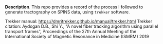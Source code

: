 __Description__. This repo provides a record of the process I followed to generate tractography on SPINS data, using `trekker` software.

Trekker manual: https://dmritrekker.github.io/manual/trekker.html
Trekker citation: Aydogan D.B., Shi Y., “A novel fiber tracking algorithm using parallel transport frames”, Proceedings of the 27th Annual Meeting of the International Society of Magnetic Resonance in Medicine (ISMRM) 2019
